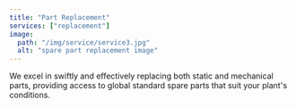```yaml
---
title: "Part Replacement"
services: ["replacement"]
image:
  path: "/img/service/service3.jpg"
  alt: "spare part replacement image"
---
```


We excel in swiftly and effectively replacing both static and mechanical parts, providing access to global standard spare parts that suit your plant's conditions.
